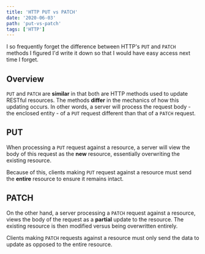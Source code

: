 ```yaml
---
title: 'HTTP PUT vs PATCH'
date: '2020-06-03'
path: 'put-vs-patch'
tags: ['HTTP']
---
```


I so frequently forget the difference between HTTP's `PUT` and `PATCH` methods I figured I'd write it down so that I would have easy access next time I forget.

## Overview

`PUT` and `PATCH` are **similar** in that both are HTTP methods used to update RESTful resources. The methods **differ** in the mechanics of how this updating occurs. In other words, a server will process the request body - the enclosed entity - of a `PUT` request different than that of a `PATCH` request.

## PUT

When processing a `PUT` request against a resource, a server will view the body of this request as the **new** resource, essentially overwriting the existing resource.

Because of this, clients making `PUT` request against a resource must send the **entire** resource to ensure it remains intact.

## PATCH

On the other hand, a server processing a `PATCH` request against a resource, views the body of the request as a **partial** update to the resource. The existing resource is then modified versus being overwritten entirely.

Clients making `PATCH` requests against a resource must only send the data to update as opposed to the entire resource.
